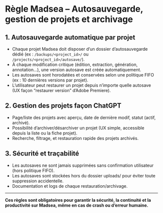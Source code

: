 # Règle Madsea – Autosauvegarde, gestion de projets et archivage

## 1. Autosauvegarde automatique par projet
- Chaque projet Madsea doit disposer d’un dossier d’autosauvegarde dédié (ex : `/backups/<project_id>/` ou `/projects/<project_id>/autosave/`).
- À chaque modification critique (édition, extraction, génération, annotation…), une version autosave est créée automatiquement.
- Les autosaves sont horodatées et conservées selon une politique FIFO (ex : 10 dernières versions par projet).
- L’utilisateur peut restaurer un projet depuis n’importe quelle autosave (UX façon “restaurer version” d’Adobe Premiere).

## 2. Gestion des projets façon ChatGPT
- Page/liste des projets avec aperçu, date de dernière modif, statut (actif, archivé).
- Possibilité d’archiver/désarchiver un projet (UX simple, accessible depuis la liste ou la fiche projet).
- Recherche, filtrage, et restauration rapide des projets archivés.

## 3. Sécurité et traçabilité
- Les autosaves ne sont jamais supprimées sans confirmation utilisateur (hors politique FIFO).
- Les autosaves sont stockées hors du dossier uploads/ pour éviter toute suppression accidentelle.
- Documentation et logs de chaque restauration/archivage.

---

**Ces règles sont obligatoires pour garantir la sécurité, la continuité et la productivité sur Madsea, même en cas de crash ou d’erreur humaine.**
